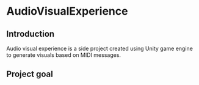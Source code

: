 # AudioVisualExperience

## Introduction

Audio visual experience is a side project created using Unity game engine to generate visuals based on MIDI messages.


## Project goal

